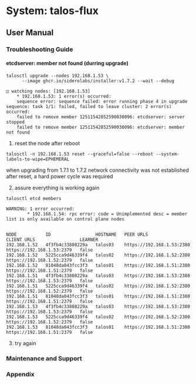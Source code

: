 <!-- markdownlint-disable MD033 -->
<!-- markdownlint-disable MD046 -->
<!-- markdownlint-disable MD013 -->
<!-- markdownlint-disable MD029 -->

# System: talos-flux

## User Manual

<!-- This section provides detailed instructions on how to use the system, including how to perform specific tasks and how to navigate the system's user interface. -->

### Troubleshooting Guide

#### etcdserver: member not found (durring upgrade)

```console
talosctl upgrade --nodes 192.168.1.53 \
      --image ghcr.io/siderolabs/installer:v1.7.2 --wait --debug
```

```console
◲ watching nodes: [192.168.1.53]
    * 192.168.1.53: 1 error(s) occurred:
    sequence error: sequence failed: error running phase 4 in upgrade sequence: task 1/1: failed, failed to leave cluster: 2 error(s) occurred:
    failed to remove member 12511542852590030096: etcdserver: server stopped
    failed to remove member 12511542852590030096: etcdserver: member not found
```

1. reset the node after reboot

```console
talosctl -n 192.168.1.53 reset --graceful=false --reboot --system-labels-to-wipe=EPHEMERAL
```

when upgrading from 1.7.1 to 1.7.2 network connectivity was not established after reset, a hard power cycle was required

2. assure everything is working again

```console
talosctl etcd members
```

```console
WARNING: 1 error occurred:
        * 192.168.1.54: rpc error: code = Unimplemented desc = member list is only available on control plane nodes


NODE           ID                 HOSTNAME   PEER URLS                   CLIENT URLS                 LEARNER
192.168.1.52   4f3fb4c33808229a   talos03    https://192.168.1.53:2380   https://192.168.1.53:2379   false
192.168.1.52   5225cca9d46339f4   talos02    https://192.168.1.52:2380   https://192.168.1.52:2379   false
192.168.1.52   81048da043fcc3f3   talos01    https://192.168.1.51:2380   https://192.168.1.51:2379   false
192.168.1.51   4f3fb4c33808229a   talos03    https://192.168.1.53:2380   https://192.168.1.53:2379   false
192.168.1.51   5225cca9d46339f4   talos02    https://192.168.1.52:2380   https://192.168.1.52:2379   false
192.168.1.51   81048da043fcc3f3   talos01    https://192.168.1.51:2380   https://192.168.1.51:2379   false
192.168.1.53   4f3fb4c33808229a   talos03    https://192.168.1.53:2380   https://192.168.1.53:2379   false
192.168.1.53   5225cca9d46339f4   talos02    https://192.168.1.52:2380   https://192.168.1.52:2379   false
192.168.1.53   81048da043fcc3f3   talos01    https://192.168.1.51:2380   https://192.168.1.51:2379   false
```

3. try again

<!-- This section provides information on common problems that users may encounter when using the system, along with instructions on how to resolve these issues. -->

### Maintenance and Support

<!-- This section provides information on how to maintain and support the system, including how to perform regular backups, how to troubleshoot issues, and how to contact support if needed. -->

### Appendix

<!-- This section may include additional information, such as technical diagrams, code samples, or other supplementary material that may be useful to users or developers. -->

<!-- Overall, system documentation should provide a comprehensive and detailed reference guide for users, developers, and other stakeholders who need to understand and work with the system. -->
